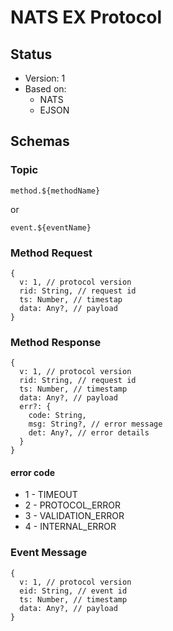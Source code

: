# NATS EX Protocol

## Status

- Version: 1
- Based on: 
  - NATS
  - EJSON

## Schemas  

### Topic

`method.${methodName}`

or

`event.${eventName}`

### Method Request

```
{
  v: 1, // protocol version
  rid: String, // request id
  ts: Number, // timestap
  data: Any?, // payload
}
```

### Method Response 

```
{
  v: 1, // protocol version
  rid: String, // request id
  ts: Number, // timestamp
  data: Any?, // payload
  err?: {
    code: String,
    msg: String?, // error message
    det: Any?, // error details
  } 
}
```

#### error code

- 1 - TIMEOUT
- 2 - PROTOCOL_ERROR
- 3 - VALIDATION_ERROR
- 4 - INTERNAL_ERROR

### Event Message

```
{
  v: 1, // protocol version
  eid: String, // event id
  ts: Number, // timestamp
  data: Any?, // payload
}
```